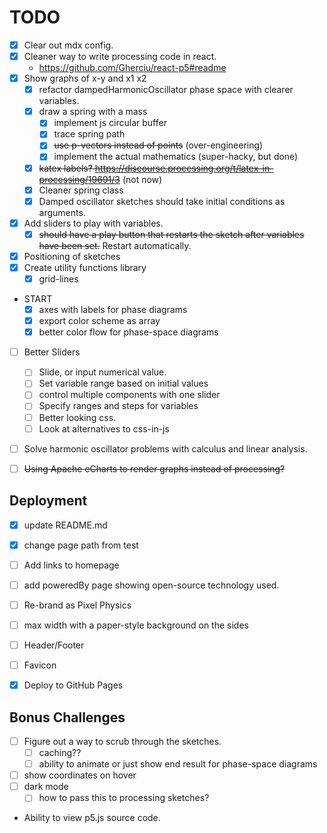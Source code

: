 # TODO
* [x] Clear out mdx config.
* [x] Cleaner way to write processing code in react.
    - https://github.com/Gherciu/react-p5#readme
* [x] Show graphs of x-y and x1 x2
    - [x] refactor dampedHarmonicOscillator phase space with clearer variables.
    - [x] draw a spring with a mass
        - [x] implement js circular buffer
        - [x] trace spring path
        - [x] ~~use p-vectors instead of points~~ (over-engineering)
        - [x] implement the actual mathematics (super-hacky, but done)
    - [x] ~~katex labels? https://discourse.processing.org/t/latex-in-processing/19691/3~~ (not now)
    - [x] Cleaner spring class
    - [x] Damped oscillator sketches should take initial conditions as arguments.
* [x] Add sliders to play with variables.
    - [x] ~~should have a play button that restarts the sketch after variables have been set.~~ Restart automatically.
* [x] Positioning of sketches
* [x] Create utility functions library
    - [x] grid-lines
* START
    - [x] axes with labels for phase diagrams
    - [x] export color scheme as array
    - [x] better color flow for phase-space diagrams
* [ ] Better Sliders
    - [ ] Slide, or input numerical value.
    - [ ] Set variable range based on initial values
    - [ ] control multiple components with one slider
    - [ ] Specify ranges and steps for variables
    - [ ] Better looking css.
    - [ ] Look at alternatives to css-in-js
* [ ] Solve harmonic oscillator problems with calculus and linear analysis.
* [ ] ~~Using Apache eCharts to render graphs instead of processing?~~


## Deployment

* [x] update README.md
* [x] change page path from test
* [ ] Add links to homepage
* [ ] add poweredBy page showing open-source technology used.
* [ ] Re-brand as Pixel Physics

* [ ] max width with a paper-style background on the sides
* [ ] Header/Footer
* [ ] Favicon

* [x] Deploy to GitHub Pages

## Bonus Challenges

* [ ] Figure out a way to scrub through the sketches.
    - [ ] caching??
    - [ ] ability to animate or just show end result for phase-space diagrams
* [ ] show coordinates on hover
* [ ] dark mode
    - [ ] how to pass this to processing sketches?
* Ability to view p5.js source code.
